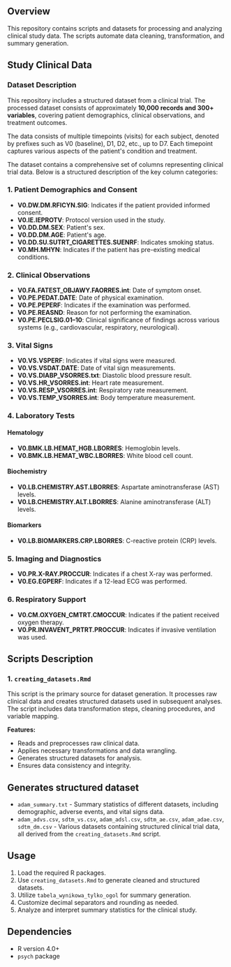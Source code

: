 
## Overview
This repository contains scripts and datasets for processing and analyzing clinical study data. The scripts automate data cleaning, transformation, and summary generation.

## Study Clinical Data

### Dataset Description


This repository includes a structured dataset from a clinical trial. 
The processed dataset consists of approximately **10,000 records and 300+ variables**, covering patient demographics, clinical observations, and treatment outcomes.

The data consists of multiple timepoints (visits) for each subject, denoted by prefixes such as V0 (baseline), D1, D2, etc., up to D7. Each timepoint captures various aspects of the patient's condition and treatment.

The dataset contains a comprehensive set of columns representing clinical trial data. Below is a structured description of the key column categories:

### **1. Patient Demographics and Consent**
- **V0.DW.DM.RFICYN.SIG**: Indicates if the patient provided informed consent.
- **V0.IE.IEPROTV**: Protocol version used in the study.
- **V0.DD.DM.SEX**: Patient's sex.
- **V0.DD.DM.AGE**: Patient's age.
- **V0.DD.SU.SUTRT_CIGARETTES.SUENRF**: Indicates smoking status.
- **V0.MH.MHYN**: Indicates if the patient has pre-existing medical conditions.

### **2. Clinical Observations**
- **V0.FA.FATEST_OBJAWY.FAORRES.int**: Date of symptom onset.
- **V0.PE.PEDAT.DATE**: Date of physical examination.
- **V0.PE.PEPERF**: Indicates if the examination was performed.
- **V0.PE.REASND**: Reason for not performing the examination.
- **V0.PE.PECLSIG.01–10**: Clinical significance of findings across various systems (e.g., cardiovascular, respiratory, neurological).

### **3. Vital Signs**
- **V0.VS.VSPERF**: Indicates if vital signs were measured.
- **V0.VS.VSDAT.DATE**: Date of vital sign measurements.
- **V0.VS.DIABP_VSORRES.txt**: Diastolic blood pressure result.
- **V0.VS.HR_VSORRES.int**: Heart rate measurement.
- **V0.VS.RESP_VSORRES.int**: Respiratory rate measurement.
- **V0.VS.TEMP_VSORRES.int**: Body temperature measurement.

### **4. Laboratory Tests**
#### Hematology
- **V0.BMK.LB.HEMAT_HGB.LBORRES**: Hemoglobin levels.
- **V0.BMK.LB.HEMAT_WBC.LBORRES**: White blood cell count.
#### Biochemistry
- **V0.LB.CHEMISTRY.AST.LBORRES**: Aspartate aminotransferase (AST) levels.
- **V0.LB.CHEMISTRY.ALT.LBORRES**: Alanine aminotransferase (ALT) levels.
#### Biomarkers
- **V0.LB.BIOMARKERS.CRP.LBORRES**: C-reactive protein (CRP) levels.

### **5. Imaging and Diagnostics**
- **V0.PR.X-RAY.PROCCUR**: Indicates if a chest X-ray was performed.
- **V0.EG.EGPERF**: Indicates if a 12-lead ECG was performed.

### **6. Respiratory Support**
- **V0.CM.OXYGEN_CMTRT.CMOCCUR**: Indicates if the patient received oxygen therapy.
- **V0.PR.INVAVENT_PRTRT.PROCCUR**: Indicates if invasive ventilation was used.

## Scripts Description

### 1. `creating_datasets.Rmd`
This script is the primary source for dataset generation. It processes raw clinical data and creates structured datasets used in subsequent analyses. The script includes data transformation steps, cleaning procedures, and variable mapping.

**Features:**
- Reads and preprocesses raw clinical data.
- Applies necessary transformations and data wrangling.
- Generates structured datasets for analysis.
- Ensures data consistency and integrity.

## Generates structured dataset 
- `adam_summary.txt` - Summary statistics of different datasets, including demographic, adverse events, and vital signs data.
- `adam_advs.csv`, `sdtm_vs.csv`, `adam_adsl.csv`, `sdtm_ae.csv`, `adam_adae.csv`, `sdtm_dm.csv` - Various datasets containing structured clinical trial data, all derived from the `creating_datasets.Rmd` script.

## Usage
1. Load the required R packages.
2. Use `creating_datasets.Rmd` to generate cleaned and structured datasets.
3. Utilize `tabela_wynikowa_tylko_ogol` for summary generation.
4. Customize decimal separators and rounding as needed.
5. Analyze and interpret summary statistics for the clinical study.

## Dependencies
- R version 4.0+
- `psych` package

